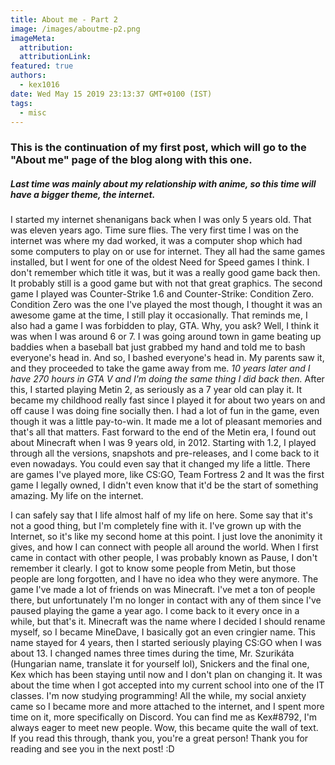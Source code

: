 ```yaml
---
title: About me - Part 2
image: /images/aboutme-p2.png
imageMeta:
  attribution:
  attributionLink:
featured: true
authors:
  - kex1016
date: Wed May 15 2019 23:13:37 GMT+0100 (IST)
tags:
  - misc
---
```

### This is the continuation of my first post, which will go to the "About me" page of the blog along with this one.
##### Last time was mainly about my relationship with anime, so this time will have a bigger theme, the internet.

I started my internet shenanigans back when I was only 5 years old. That was eleven years ago. Time sure flies. The very first time I was on the internet was where my dad worked, it was a computer shop which had some computers to play on or use for internet. They all had the same games installed, but I went for one of the oldest Need for Speed games I think. I don't remember which title it was, but it was a really good game back then. It probably still is a good game but with not that great graphics. The second game I played was Counter-Strike 1.6 and Counter-Strike: Condition Zero. Condition Zero was the one I've played the most though, I thought it was an awesome game at the time, I still play it occasionally. That reminds me, I also had a game I was forbidden to play, GTA. Why, you ask? Well, I think it was when I was around 6 or 7. I was going around town in game beating up baddies when a baseball bat just grabbed my hand and told me to bash everyone's head in. And so, I bashed everyone's head in. My parents saw it, and they proceeded to take the game away from me. *10 years later and I have 270 hours in GTA V and I'm doing the same thing I did back then.* After this, I started playing Metin 2, as seriously as a 7 year old can play it. It became my childhood really fast since I played it for about two years on and off cause I was doing fine socially then. I had a lot of fun in the game, even though it was a little pay-to-win. It made me a lot of pleasant memories and that's all that matters. Fast forward to the end of the Metin era, I found out about Minecraft when I was 9 years old, in 2012. Starting with 1.2, I played through all the versions, snapshots and pre-releases, and I come back to it even nowadays. You could even say that it changed my life a little. There are games I've played more, like CS:GO, Team Fortress 2 and It was the first game I legally owned, I didn't even know that it'd be the start of something amazing. My life on the internet.

I can safely say that I life almost half of my life on here. Some say that it's not a good thing, but I'm completely fine with it. I've grown up with the Internet, so it's like my second home at this point. I just love the anonimity it gives, and how I can connect with people all around the world. When I first came in contact with other people, I was probably known as Pause, I don't remember it clearly. I got to know some people from Metin, but those people are long forgotten, and I have no idea who they were anymore. The game I've made a lot of friends on was Minecraft. I've met a ton of people there, but unfortunately I'm no longer in contact with any of them since I've paused playing the game a year ago. I come back to it every once in a while, but that's it. Minecraft was the name where I decided I should rename myself, so I became MineDave, I basically got an even cringier name. This name stayed for 4 years, then I started seriously playing CS:GO when I was about 13. I changed names three times during the time, Mr. Szurikáta (Hungarian name, translate it for yourself lol), Snickers and the final one, Kex which has been staying until now and I don't plan on changing it. It was about the time when I got accepted into my current school into one of the IT classes. I'm now studying programming! All the while, my social anxiety came so I became more and more attached to the internet, and I spent more time on it, more specifically on Discord. You can find me as Kex#8792, I'm always eager to meet new people.
Wow, this became quite the wall of text. If you read this through, thank you, you're a great person! Thank you for reading and see you in the next post! :D